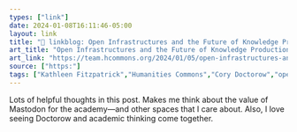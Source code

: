 ```yaml
---
types: ["link"]
date: 2024-01-08T16:11:46-05:00
layout: link
title: "🔗 linkblog: Open Infrastructures and the Future of Knowledge Production, part 1 – Platypus'"
art_title: "Open Infrastructures and the Future of Knowledge Production, part 1 – Platypus"
art_link: "https://team.hcommons.org/2024/01/05/open-infrastructures-and-the-future-of-knowledge-production-part-1/"
source: ["https:"]
tags: ["Kathleen Fitzpatrick","Humanities Commons","Cory Doctorow","open access","scholarly communication","Mastodon","fediverse","infrastructure"]
---
```

Lots of helpful thoughts in this post. Makes me think about the value of Mastodon for the academy—and other spaces that I care about. Also, I love seeing Doctorow and academic thinking come together.
